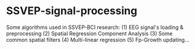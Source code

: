 # SSVEP-signal-processing
Some algorithms used in SSVEP-BCI research:
(1) EEG signal's loading & preprocessing
(2) Spatial Regression Component Analysis
(3) Some common spatial filters
(4) Multi-linear regression
(5) Fp-Growth
updating...
